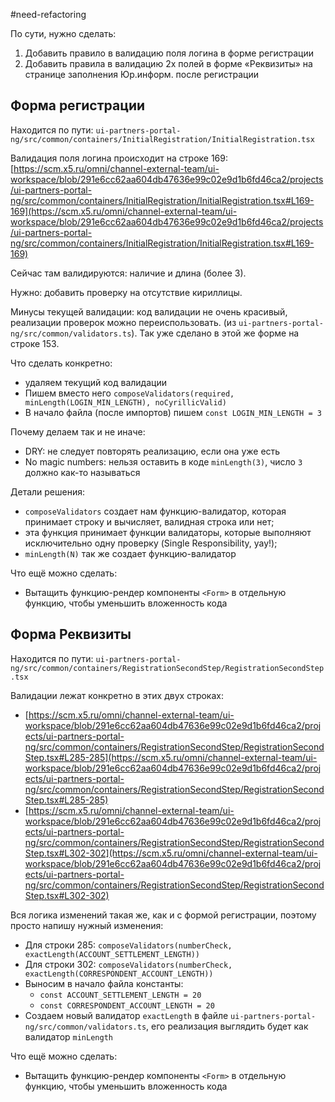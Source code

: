 #need-refactoring 

По сути, нужно сделать:

1. Добавить правило в валидацию поля логина в форме регистрации
2. Добавить правила в валидацию 2х полей в форме «Реквизиты» на странице заполнения Юр.информ. после регистрации

  

  

## Форма регистрации

Находится по пути: `ui-partners-portal-ng/src/common/containers/InitialRegistration/InitialRegistration.tsx`

  

Валидация поля логина происходит на строке 169: [https://scm.x5.ru/omni/channel-external-team/ui-workspace/blob/291e6cc62aa604db47636e99c02e9d1b6fd46ca2/projects/ui-partners-portal-ng/src/common/containers/InitialRegistration/InitialRegistration.tsx#L169-169](https://scm.x5.ru/omni/channel-external-team/ui-workspace/blob/291e6cc62aa604db47636e99c02e9d1b6fd46ca2/projects/ui-partners-portal-ng/src/common/containers/InitialRegistration/InitialRegistration.tsx#L169-169)

  

Сейчас там валидируются: наличие и длина (более 3).

  

Нужно: добавить проверку на отсутствие кириллицы.

  

Минусы текущей валидации: код валидации не очень красивый, реализации проверок можно переиспользовать. (из `ui-partners-portal-ng/src/common/validators.ts`). Так уже сделано в этой же форме на строке 153.

  

Что сделать конкретно:

- удаляем текущий код валидации
- Пишем вместо него `composeValidators(required, minLength(LOGIN_MIN_LENGTH), noCyrillicValid)`
- В начало файла (после импортов) пишем `const LOGIN_MIN_LENGTH = 3`

  

Почему делаем так и не иначе:

- DRY: не следует повторять реализацию, если она уже есть
- No magic numbers: нельзя оставить в коде `minLength(3)`, число `3` должно как-то называться

  

Детали решения:

- `composeValidators` создает нам функцию-валидатор, которая принимает строку и вычисляет, валидная строка или нет;
- эта функция принимает функции валидаторы, которые выполняют исключительно одну проверку (Single Responsibility, yay!);
- `minLength(N)` так же создает функцию-валидатор

  

Что ещё можно сделать:

- Вытащить функцию-рендер компоненты `<Form>` в отдельную функцию, чтобы уменьшить вложенность кода

  

## Форма Реквизиты

Находится по пути: `ui-partners-portal-ng/src/common/containers/RegistrationSecondStep/RegistrationSecondStep.tsx`

  

Валидации лежат конкретно в этих двух строках:

- [https://scm.x5.ru/omni/channel-external-team/ui-workspace/blob/291e6cc62aa604db47636e99c02e9d1b6fd46ca2/projects/ui-partners-portal-ng/src/common/containers/RegistrationSecondStep/RegistrationSecondStep.tsx#L285-285](https://scm.x5.ru/omni/channel-external-team/ui-workspace/blob/291e6cc62aa604db47636e99c02e9d1b6fd46ca2/projects/ui-partners-portal-ng/src/common/containers/RegistrationSecondStep/RegistrationSecondStep.tsx#L285-285)
- [https://scm.x5.ru/omni/channel-external-team/ui-workspace/blob/291e6cc62aa604db47636e99c02e9d1b6fd46ca2/projects/ui-partners-portal-ng/src/common/containers/RegistrationSecondStep/RegistrationSecondStep.tsx#L302-302](https://scm.x5.ru/omni/channel-external-team/ui-workspace/blob/291e6cc62aa604db47636e99c02e9d1b6fd46ca2/projects/ui-partners-portal-ng/src/common/containers/RegistrationSecondStep/RegistrationSecondStep.tsx#L302-302)

  

Вся логика изменений такая же, как и с формой регистрации, поэтому просто напишу нужный изменения:  

- Для строки 285: `composeValidators(numberCheck, exactLength(ACCOUNT_SETTLEMENT_LENGTH))`
- Для строки 302: `composeValidators(numberCheck, exactLength(CORRESPONDENT_ACCOUNT_LENGTH))`
- Выносим в начало файла константы:  
    - `const ACCOUNT_SETTLEMENT_LENGTH = 20`  
    - `const CORRESPONDENT_ACCOUNT_LENGTH = 20`
- Создаем новый валидатор `exactLength` в файле `ui-partners-portal-ng/src/common/validators.ts`, его реализация выглядить будет как валидатор `minLength`

  

Что ещё можно сделать:

- Вытащить функцию-рендер компоненты `<Form>` в отдельную функцию, чтобы уменьшить вложенность кода